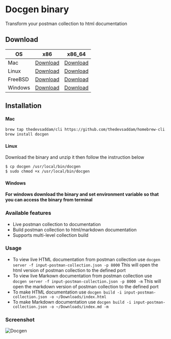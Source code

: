 # Docgen binary

Transform your postman collection to html documentation

## Download

| OS      	| x86                                                                                      	| x86_64                                                                                      	|
|---------	|------------------------------------------------------------------------------------------	|---------------------------------------------------------------------------------------------	|
| Mac     	| [Download](https://github.com/thedevsaddam/docgen-bin/blob/master/v2.3/mac_386.zip)     	| [Download](https://github.com/thedevsaddam/docgen-bin/blob/master/v2.3/mac_amd64.zip)     	|
| Linux   	| [Download](https://github.com/thedevsaddam/docgen-bin/blob/master/v2.3/linux_386.zip)   	| [Download](https://github.com/thedevsaddam/docgen-bin/blob/master/v2.3/linux_amd64.zip)   	|
| FreeBSD 	| [Download](https://github.com/thedevsaddam/docgen-bin/blob/master/v2.3/freebsd_386.zip) 	| [Download](https://github.com/thedevsaddam/docgen-bin/blob/master/v2.3/freebsd_amd64.zip) 	|
| Windows 	| [Download](https://github.com/thedevsaddam/docgen-bin/blob/master/v2.3/windows_386.zip) 	| [Download](https://github.com/thedevsaddam/docgen-bin/blob/master/v2.3/windows_amd64.zip) 	|


## Installation

#### Mac
```bash
brew tap thedevsaddam/cli https://github.com/thedevsaddam/homebrew-cli.git
brew install docgen
```

#### Linux
Download the binary and unzip it then follow the instruction below
```bash
$ cp docgen /usr/local/bin/docgen
$ sudo chmod +x /usr/local/bin/docgen
```

#### Windows
**For windows download the binary and set environment variable so that you can access the binary from terminal**

### Available features
* Live postman collection to documentation
* Build postman collection to html/markdown documentation
* Supports multi-level collection build

### Usage
* To view live HTML documentation from postman collection use `docgen server -f input-postman-collection.json -p 8000` This will open the html version of postman collection to the defined port
* To view live Markown documentation from postman collection use `docgen server -f input-postman-collection.json -p 8000 -m` This will open the markdown version of postman collection to the defined port
* To make HTML documentation use `docgen build -i input-postman-collection.json -o ~/Downloads/index.html`
* To make Markdown documentation use `docgen build -i input-postman-collection.json -o ~/Downloads/index.md -m`

### Screenshot
![Docgen](https://raw.githubusercontent.com/thedevsaddam/docgen/v2/screenshot.png)
